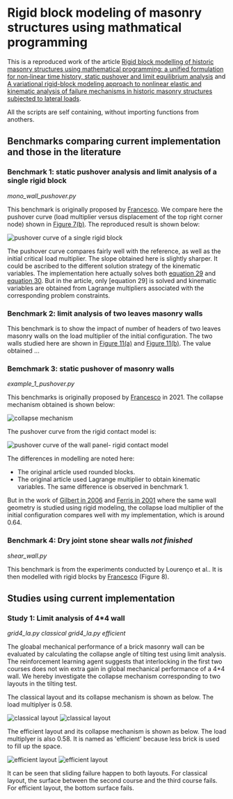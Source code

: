 # Rigid block modeling of masonry structures using mathmatical programming
This is a reproduced work of the article [Rigid block modelling of historic masonry structures using mathematical programming: a unified formulation for non‑linear time history, static pushover and limit equilibrium analysis][Francesco 2019] and [A variational rigid-block modeling approach to nonlinear elastic and kinematic analysis of failure mechanisms in historic masonry structures subjected to lateral loads][Francesco et al. 2021].

All the scripts are self containing, without importing functions from anothers.

## Benchmarks comparing current implementation and those in the literature

### Benchmark 1: static pushover analysis and limit analysis of a single rigid block

*mono_wall_pushover.py*

This benchmark is originally proposed by [Francesco][Francesco 2019]. We compare here the pushover curve (load multiplier versus displacement of the top right corner node) shown in [Figure 7(b)][Francesco 2019]. The reproduced result is shown below:

![pushover curve of  a single rigid block](./figures/single_block_pushover_curve.png)

The pushover curve compares fairly well with the reference, as well as the initial critical load multiplier. The slope obtained here is slightly sharper. It could be ascribed to the different solution strategy of the kinematic variables. The implementation here actually solves both [equation 29][Francesco 2019] and [equation 30][Francesco 2019]. But in the article, only [equation 29] is solved and kinematic variables are obtained from Lagrange multipliers associated with the corresponding problem constraints.

### Benchmark 2: limit analysis of two leaves masonry walls

This benchmark is to show the impact of number of headers of two leaves masonry walls on the load multiplier of the initial configuration. The two walls studied here are shown in [Figure 11(a)][Francesco 2019] and [Figure 11(b)][Francesco 2019]. The value obtained ...

### Bemchmark 3: static pushover of masonry walls

*example_1_pushover.py*

This benchmarks is originally proposed by [Francesco][Francesco et al. 2021] in 2021. The collapse mechanism obtained is shown below:

![collapse mechanism](./figures/pushover_wall_mechanism_d200.png)

The pushover curve from the rigid contact model is:

![pushover curve of the wall panel- rigid contact model](./figures/pushover_rigid_curve.png)

The differences in modelling are noted here:

- The original article used rounded blocks.
- The original article used Lagrange multiplier to obtain kinematic variables. The same difference is observed in benchmark 1.

But in the work of [Gilbert in 2006][Gilert et al. 2006] and [Ferris in 2001][Ferris and Tin-Loi 2001] where the same wall geometry is studied using rigid modeling, the collapse load multiplier of the initial configuration compares well with my implementation, which is around 0.64.


[Francesco 2019]: https://link.springer.com/article/10.1007/s10518-019-00722-0
[Francesco et al. 2021]: https://onlinelibrary.wiley.com/doi/full/10.1002/eqe.3512
[Gilert et al. 2006]: https://www.sciencedirect.com/science/article/abs/pii/S0045794906000356
[Ferris and Tin-Loi 2001]: https://www.sciencedirect.com/science/article/pii/S0020740399001113?via=ihub#FIG3


### Benchmark 4: Dry joint stone shear walls *not finished*

*shear_wall.py*

This benchmark is from the experiments conducted by Lourenço et al.. It is then modelled with rigid blocks by [Francesco][Francesco et al. 2021] (Figure 8).

## Studies using current implementation

### Study 1: Limit analysis of 4*4 wall

*grid4_la.py classical*
*grid4_la.py efficient*

The gloabal mechanical performance of a brick masonry wall can be evaluated by calculating the collapse angle of tilting test using limit analysis. The reinforcement learning agent suggests that interlocking in the first two courses does not win extra gain in global mechanical performance of a 4*4 wall. We hereby investigate the collapse mechanism corresponding to two layouts in the tilting test.

The classical layout and its collapse mechanism is shown as below. The load multiplyer is 0.58.

![classical layout](./figures/study1_classical_initial.png) ![classical layout](./figures/study1_classical_mechanism.png)

The efficient layout and its collapse mechanism is shown as below. The load multiplyer is also 0.58. It is named as 'efficient' because less brick is used to fill up the space.

![efficient layout](./figures/study1_efficient_initial.png) ![efficient layout](./figures/study1_efficient_mechanism.png)

It can be seen that sliding failure happen to both layouts. For classical layout, the surface between the second course and the third course fails. For efficient layout, the bottom surface fails.

